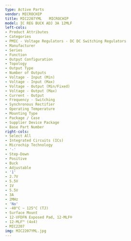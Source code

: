 ```yaml
---
type: Active Parts
vendor: MICROCHIP
title: MIC2207YML　　MICROCHIP
model: IC REG BUCK ADJ 3A 12MLF
left-cols:
- Product Attributes
- Categories
- PMIC - Voltage Regulators - DC DC Switching Regulators
- Manufacturer
- Series
- Function
- Output Configuration
- Topology
- Output Type
- Number of Outputs
- Voltage - Input (Min)
- Voltage - Input (Max)
- Voltage - Output (Min/Fixed)
- Voltage - Output (Max)
- Current - Output
- Frequency - Switching
- Synchronous Rectifier
- Operating Temperature
- Mounting Type
- Package / Case
- Supplier Device Package
- Base Part Number
right-cols:
- Select All
- Integrated Circuits (ICs)
- Microchip Technology
- '-'
- Step-Down
- Positive
- Buck
- Adjustable
- '1'
- 2.7V
- 5.5V
- 1V
- 5.5V
- 3A
- 2MHz
- 'No'
- -40°C ~ 125°C (TJ)
- Surface Mount
- 12-VFDFN Exposed Pad, 12-MLF®
- 12-MLF™ (4x4)
- MIC2207
img: MIC2207YML.jpg
---
```

